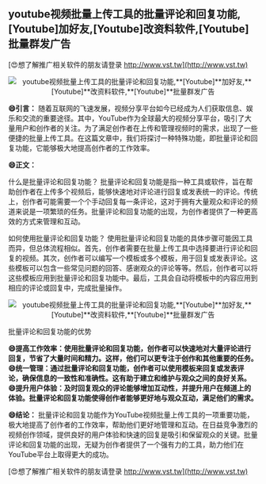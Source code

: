## **youtube视频批量上传工具的批量评论和回复功能,**[Youtube]**加好友,**[Youtube]**改资料软件,**[Youtube]**批量群发广告**

[😍想了解推广相关软件的朋友请登录 http://www.vst.tw](http://www.vst.tw)

 <center><img src="https://vst.tw/MP4/tuiguang/png/3.png" alt="youtube视频批量上传工具的批量评论和回复功能,**[Youtube]**加好友,**[Youtube]**改资料软件,**[Youtube]**批量群发广告"></center>

**😄引言：**
随着互联网的飞速发展，视频分享平台如今已经成为人们获取信息、娱乐和交流的重要途径。其中，YouTube作为全球最大的视频分享平台，吸引了大量用户和创作者的关注。为了满足创作者在上传和管理视频时的需求，出现了一些便捷的批量上传工具。在这篇文章中，我们将探讨一种特殊功能，即批量评论和回复功能，它能够极大地提高创作者的工作效率。

**😄正文：**

什么是批量评论和回复功能？
批量评论和回复功能是指一种工具或软件，旨在帮助创作者在上传多个视频后，能够快速地对评论进行回复或发表统一的评论。传统上，创作者可能需要一个个手动回复每一条评论，这对于拥有大量观众和评论的频道来说是一项繁琐的任务。批量评论和回复功能的出现，为创作者提供了一种更高效的方式来管理和互动。

如何使用批量评论和回复功能？
使用批量评论和回复功能的具体步骤可能因工具而异，但总体流程相似。首先，创作者需要在批量上传工具中选择要进行评论和回复的视频。其次，创作者可以编写一个模板或多个模板，用于回复或发表评论。这些模板可以包含一些常见问题的回答、感谢观众的评论等等。然后，创作者可以将这些模板应用到批量评论和回复功能中。最后，工具会自动将模板中的内容应用到相应的评论或回复中，完成批量操作。

 <center><img src="https://vst.tw/MP4/tuiguang/png/4.png" alt="youtube视频批量上传工具的批量评论和回复功能,**[Youtube]**加好友,**[Youtube]**改资料软件,**[Youtube]**批量群发广告"></center>

批量评论和回复功能的优势

**😄提高工作效率：使用批量评论和回复功能，创作者可以快速地对大量评论进行回复，节省了大量时间和精力。这样，他们可以更专注于创作和其他重要的任务。**
**😄统一管理：通过批量评论和回复功能，创作者可以使用模板来回复或发表评论，确保信息的一致性和准确性。这有助于建立和维护与观众之间的良好关系。**
**😄提升用户体验：及时回复观众的评论能够增加互动性，并提升用户在频道上的体验。批量评论和回复功能使得创作者能够更好地与观众互动，满足他们的需求。**

**😄结论：**
批量评论和回复功能作为YouTube视频批量上传工具的一项重要功能，极大地提高了创作者的工作效率，帮助他们更好地管理和互动。在日益竞争激烈的视频创作领域，提供良好的用户体验和快速的回复是吸引和保留观众的关键。批量评论和回复功能的出现，无疑为创作者提供了一个强有力的工具，助力他们在YouTube平台上取得更大的成功。

[😍想了解推广相关软件的朋友请登录 http://www.vst.tw](http://www.vst.tw)



